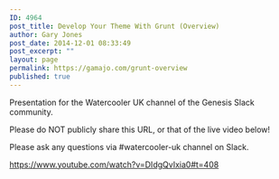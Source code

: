 ```yaml
---
ID: 4964
post_title: Develop Your Theme With Grunt (Overview)
author: Gary Jones
post_date: 2014-12-01 08:33:49
post_excerpt: ""
layout: page
permalink: https://gamajo.com/grunt-overview
published: true
---
```

Presentation for the Watercooler UK channel of the Genesis Slack community.

Please do NOT publicly share this URL, or that of the live video below!

Please ask any questions via #watercooler-uk channel on Slack.

https://www.youtube.com/watch?v=DIdgQvIxia0#t=408